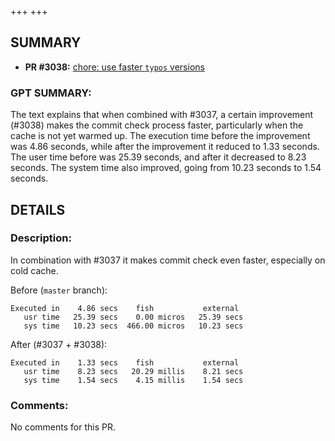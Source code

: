 +++
+++
## SUMMARY
- **PR #3038:** [chore: use faster `typos` versions](https://github.com/fedimint/fedimint/pull/3038)

### GPT SUMMARY:
The text explains that when combined with #3037, a certain improvement (#3038) makes the commit check process faster, particularly when the cache is not yet warmed up. The execution time before the improvement was 4.86 seconds, while after the improvement it reduced to 1.33 seconds. The user time before was 25.39 seconds, and after it decreased to 8.23 seconds. The system time also improved, going from 10.23 seconds to 1.54 seconds.

## DETAILS
### Description:
In combination with #3037 it makes commit check even faster, especially on cold cache.

Before (`master` branch):

```
Executed in    4.86 secs    fish           external
   usr time   25.39 secs    0.00 micros   25.39 secs
   sys time   10.23 secs  466.00 micros   10.23 secs
```

After (#3037 + #3038):

```
Executed in    1.33 secs    fish           external
   usr time    8.23 secs   20.29 millis    8.21 secs
   sys time    1.54 secs    4.15 millis    1.54 secs
```

### Comments:
No comments for this PR.

